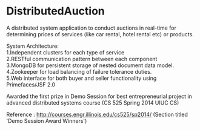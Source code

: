 DistributedAuction
==================

A distributed system application to conduct auctions in real-time for determining prices of services (like 
car rental, hotel rental etc) or products.

System Architecture: <br/>
    1.Independent clusters for each type of service<br/>
    2.RESTful communication pattern between each component<br/>
    3.MongoDB for persistent storage of nested document data model.<br/>
    4.Zookeeper for load balancing of failure tolerance duties.<br/>
    5.Web interface for both buyer and seller functionality using Primefaces/JSF 2.0 

Awarded the first prize in Demo Session for best entrepreneurial project in advanced distributed systems course (CS 525 Spring 2014 UIUC CS)

Reference : http://courses.engr.illinois.edu/cs525/sp2014/ (Section titled 'Demo Session Award Winners')
